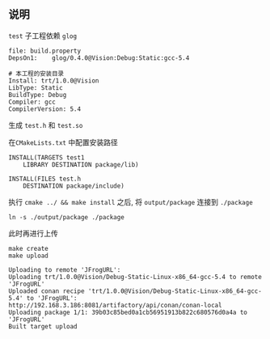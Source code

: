 ## 说明

`test` 子工程依赖 `glog`


```
file: build.property
DepsOn1:    glog/0.4.0@Vision:Debug:Static:gcc-5.4

# 本工程的安装目录
Install: trt/1.0.0@Vision
LibType: Static
BuildType: Debug
Compiler: gcc
CompilerVersion: 5.4

```

生成 `test.h` 和 `test.so`

在`CMakeLists.txt` 中配置安装路径
```
INSTALL(TARGETS test1
    LIBRARY DESTINATION package/lib)

INSTALL(FILES test.h
    DESTINATION package/include)
```

执行 `cmake ../ && make install` 之后, 将 `output/package` 连接到 `./package`

```
ln -s ./output/package ./package
```

此时再进行上传
```
make create
make upload
```

```
Uploading to remote 'JFrogURL':
Uploading trt/1.0.0@Vision/Debug-Static-Linux-x86_64-gcc-5.4 to remote 'JFrogURL'
Uploaded conan recipe 'trt/1.0.0@Vision/Debug-Static-Linux-x86_64-gcc-5.4' to 'JFrogURL': http://192.168.3.186:8081/artifactory/api/conan/conan-local
Uploading package 1/1: 39b03c85bed0a1cb56951913b822c680576d0a4a to 'JFrogURL'
Built target upload
```
